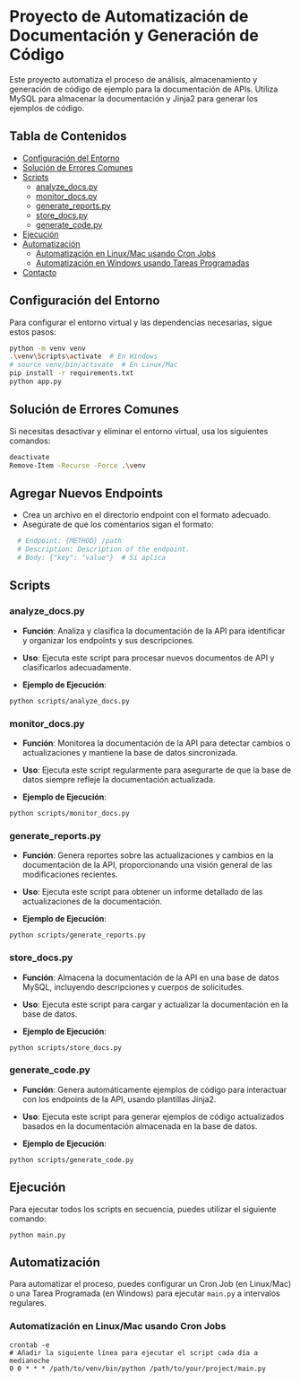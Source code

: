# Proyecto de Automatización de Documentación y Generación de Código

Este proyecto automatiza el proceso de análisis, almacenamiento y generación de código de ejemplo para la documentación de APIs. Utiliza MySQL para almacenar la documentación y Jinja2 para generar los ejemplos de código.

## Tabla de Contenidos
- [Configuración del Entorno](#configuración-del-entorno)
- [Solución de Errores Comunes](#solución-de-errores-comunes)
- [Scripts](#scripts)
  - [analyze_docs.py](#analyze_docspy)
  - [monitor_docs.py](#monitor_docspy)
  - [generate_reports.py](#generate_reportspy)
  - [store_docs.py](#store_docspy)
  - [generate_code.py](#generate_codepy)
- [Ejecución](#ejecución)
- [Automatización](#automatización)
  - [Automatización en Linux/Mac usando Cron Jobs](#automatización-en-linuxmac-usando-cron-jobs)
  - [Automatización en Windows usando Tareas Programadas](#automatización-en-windows-usando-tareas-programadas)
- [Contacto](#contacto)

## Configuración del Entorno

Para configurar el entorno virtual y las dependencias necesarias, sigue estos pasos:

```bash
python -m venv venv
.\venv\Scripts\activate  # En Windows
# source venv/bin/activate  # En Linux/Mac
pip install -r requirements.txt
python app.py
```

## Solución de Errores Comunes

Si necesitas desactivar y eliminar el entorno virtual, usa los siguientes comandos:
```bash
deactivate
Remove-Item -Recurse -Force .\venv
```
## Agregar Nuevos Endpoints
  - Crea un archivo en el directorio endpoint con el formato adecuado.
  - Asegúrate de que los comentarios sigan el formato:
```bash
  # Endpoint: {METHOD} /path
  # Description: Description of the endpoint.
  # Body: {"key": "value"}  # Si aplica
```


## Scripts

### analyze_docs.py

- **Función**: Analiza y clasifica la documentación de la API para identificar y organizar los endpoints y sus descripciones.
    
- **Uso**: Ejecuta este script para procesar nuevos documentos de API y clasificarlos adecuadamente.
    
- **Ejemplo de Ejecución**:
    
    
```
python scripts/analyze_docs.py

```

### monitor_docs.py

- **Función**: Monitorea la documentación de la API para detectar cambios o actualizaciones y mantiene la base de datos sincronizada.
    
- **Uso**: Ejecuta este script regularmente para asegurarte de que la base de datos siempre refleje la documentación actualizada.
    
- **Ejemplo de Ejecución**:
```
python scripts/monitor_docs.py

```
### generate_reports.py

- **Función**: Genera reportes sobre las actualizaciones y cambios en la documentación de la API, proporcionando una visión general de las modificaciones recientes.
    
- **Uso**: Ejecuta este script para obtener un informe detallado de las actualizaciones de la documentación.
    
- **Ejemplo de Ejecución**:
```
python scripts/generate_reports.py

```
### store_docs.py

- **Función**: Almacena la documentación de la API en una base de datos MySQL, incluyendo descripciones y cuerpos de solicitudes.
    
- **Uso**: Ejecuta este script para cargar y actualizar la documentación en la base de datos.
    
- **Ejemplo de Ejecución**:

```
python scripts/store_docs.py

```
### generate_code.py

- **Función**: Genera automáticamente ejemplos de código para interactuar con los endpoints de la API, usando plantillas Jinja2.
    
- **Uso**: Ejecuta este script para generar ejemplos de código actualizados basados en la documentación almacenada en la base de datos.
    
- **Ejemplo de Ejecución**:

```
python scripts/generate_code.py

```
## Ejecución

Para ejecutar todos los scripts en secuencia, puedes utilizar el siguiente comando:

```
python main.py
```
## Automatización

Para automatizar el proceso, puedes configurar un Cron Job (en Linux/Mac) o una Tarea Programada (en Windows) para ejecutar `main.py` a intervalos regulares.

### Automatización en Linux/Mac usando Cron Jobs

```
crontab -e
# Añadir la siguiente línea para ejecutar el script cada día a medianoche
0 0 * * * /path/to/venv/bin/python /path/to/your/project/main.py

```
